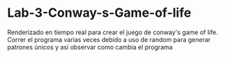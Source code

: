 # Lab-3-Conway-s-Game-of-life
Renderizado en tiempo real para crear el juego de conway's game of life.
Correr el programa varias veces debido a uso de random para generar patrones únicos y así observar como cambia el programa 
